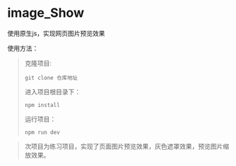 # image_Show
使用原生js，实现网页图片预览效果

使用方法：

> 克隆项目:
>
> ```
> git clone 仓库地址
> ```
>
> 进入项目根目录下：
>
> ```
> npm install 
> ```
>
> 运行项目：
>
> ```
> npm run dev
> ```

> 次项目为练习项目，实现了页面图片预览效果，灰色遮罩效果，预览图片缩放效果。

